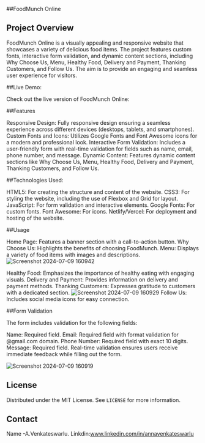##FoodMunch Online

## Project Overview

FoodMunch Online is a visually appealing and responsive website that showcases a variety of delicious food items. The project features custom fonts, interactive form validation, and dynamic content sections, including Why Choose Us, Menu, Healthy Food, Delivery and Payment, Thanking Customers, and Follow Us. The aim is to provide an engaging and seamless user experience for visitors.


##Live Demo:

Check out the live version of FoodMunch Online: 

##Features

Responsive Design: Fully responsive design ensuring a seamless experience across different devices (desktops, tablets, and smartphones).
Custom Fonts and Icons: Utilizes Google Fonts and Font Awesome icons for a modern and professional look.
Interactive Form Validation: Includes a user-friendly form with real-time validation for fields such as name, email, phone number, and message.
Dynamic Content: Features dynamic content sections like Why Choose Us, Menu, Healthy Food, Delivery and Payment, Thanking Customers, and Follow Us.


##Technologies Used:

HTML5: For creating the structure and content of the website.
CSS3: For styling the website, including the use of Flexbox and Grid for layout.
JavaScript: For form validation and interactive elements.
Google Fonts: For custom fonts.
Font Awesome: For icons.
Netlify/Vercel: For deployment and hosting of the website.

##Usage

Home Page: Features a banner section with a call-to-action button.
Why Choose Us: Highlights the benefits of choosing FoodMunch.
Menu: Displays a variety of food items with images and descriptions.
![Screenshot 2024-07-09 160942](https://github.com/annaVenkateswarlu/FoodMunch-Online/assets/157132573/aa4de221-77f0-4631-bae6-d9e320edec3b)

Healthy Food: Emphasizes the importance of healthy eating with engaging visuals.
Delivery and Payment: Provides information on delivery and payment methods.
Thanking Customers: Expresses gratitude to customers with a dedicated section.
![Screenshot 2024-07-09 160929](https://github.com/annaVenkateswarlu/FoodMunch-Online/assets/157132573/31f3aff6-6bfc-436c-a5a7-c812da10eda2)
Follow Us: Includes social media icons for easy connection.

##Form Validation

The form includes validation for the following fields:

Name: Required field.
Email: Required field with format validation for @gmail.com domain.
Phone Number: Required field with exact 10 digits.
Message: Required field.
Real-time validation ensures users receive immediate feedback while filling out the form.

![Screenshot 2024-07-09 160919](https://github.com/annaVenkateswarlu/FoodMunch-Online/assets/157132573/c49db98c-1976-4051-9162-22e4866e6aea)

## License

Distributed under the MIT License. See `LICENSE` for more information.

## Contact

Name -A.Venkateswarlu.
Linkdin:www.linkedin.com/in/annavenkateswarlu

